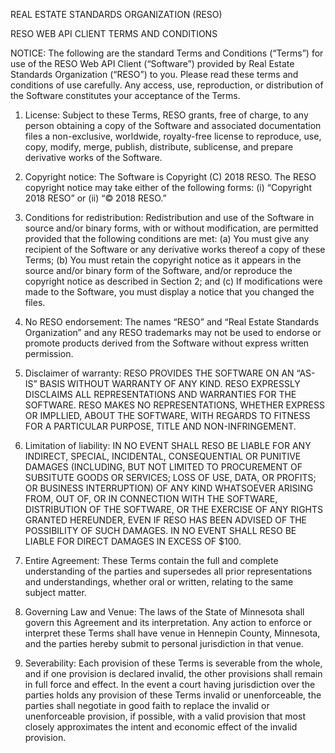 REAL ESTATE STANDARDS ORGANIZATION (RESO)

RESO WEB API CLIENT TERMS AND CONDITIONS

NOTICE: The following are the standard Terms and Conditions (“Terms”) for use of the RESO Web
API Client (“Software”) provided by Real Estate Standards Organization (“RESO”) to you. Please
read these terms and conditions of use carefully. Any access, use, reproduction, or distribution of
the Software constitutes your acceptance of the Terms.
1. License: Subject to these Terms, RESO grants, free of charge, to any person obtaining a copy of the
Software and associated documentation files a non-exclusive, worldwide, royalty-free license to
reproduce, use, copy, modify, merge, publish, distribute, sublicense, and prepare derivative works of the
Software.

2. Copyright notice: The Software is Copyright (C) 2018 RESO. The RESO copyright notice may take
either of the following forms: (i) “Copyright 2018 RESO” or (ii) “© 2018 RESO.”

3. Conditions for redistribution: Redistribution and use of the Software in source and/or binary forms,
with or without modification, are permitted provided that the following conditions are met:
(a) You must give any recipient of the Software or any derivative works thereof a copy of these Terms;
(b) You must retain the copyright notice as it appears in the source and/or binary form of the Software,
and/or reproduce the copyright notice as described in Section 2; and
(c) If modifications were made to the Software, you must display a notice that you changed the files.

4. No RESO endorsement: The names “RESO” and “Real Estate Standards Organization” and any
RESO trademarks may not be used to endorse or promote products derived from the Software without
express written permission.

5. Disclaimer of warranty: RESO PROVIDES THE SOFTWARE ON AN “AS-IS” BASIS WITHOUT
WARRANTY OF ANY KIND. RESO EXPRESSLY DISCLAIMS ALL REPRESENTATIONS AND
WARRANTIES FOR THE SOFTWARE. RESO MAKES NO REPRESENTATIONS, WHETHER
EXPRESS OR IMPLLIED, ABOUT THE SOFTWARE, WITH REGARDS TO FITNESS FOR A
PARTICULAR PURPOSE, TITLE AND NON-INFRINGEMENT.

6. Limitation of liability: IN NO EVENT SHALL RESO BE LIABLE FOR ANY INDIRECT, SPECIAL,
INCIDENTAL, CONSEQUENTIAL OR PUNITIVE DAMAGES (INCLUDING, BUT NOT LIMITED TO
PROCUREMENT OF SUBSITUTE GOODS OR SERVICES; LOSS OF USE, DATA, OR PROFITS; OR
BUSINESS INTERRUPTION) OF ANY KIND WHATSOEVER ARISING FROM, OUT OF, OR IN
CONNECTION WITH THE SOFTWARE, DISTRIBUTION OF THE SOFTWARE, OR THE EXERCISE OF
ANY RIGHTS GRANTED HEREUNDER, EVEN IF RESO HAS BEEN ADVISED OF THE POSSIBILITY
OF SUCH DAMAGES. IN NO EVENT SHALL RESO BE LIABLE FOR DIRECT DAMAGES IN EXCESS
OF $100.

7. Entire Agreement: These Terms contain the full and complete understanding of the parties and
supersedes all prior representations and understandings, whether oral or written, relating to the same
subject matter.

8. Governing Law and Venue: The laws of the State of Minnesota shall govern this Agreement and its
interpretation. Any action to enforce or interpret these Terms shall have venue in Hennepin County,
Minnesota, and the parties hereby submit to personal jurisdiction in that venue.

9. Severability: Each provision of these Terms is severable from the whole, and if one provision is
declared invalid, the other provisions shall remain in full force and effect. In the event a court having
jurisdiction over the parties holds any provision of these Terms invalid or unenforceable, the parties shall
negotiate in good faith to replace the invalid or unenforceable provision, if possible, with a valid provision
that most closely approximates the intent and economic effect of the invalid provision.
